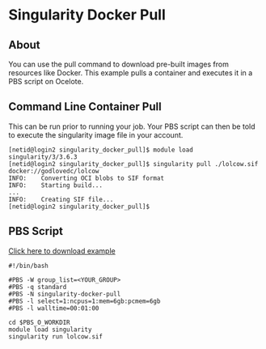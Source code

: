 # Singularity Docker Pull

## About
You can use the pull command to download pre-built images from resources like Docker. This example pulls a container and executes it in a PBS script on Ocelote. 

## Command Line Container Pull
This can be run prior to running your job. Your PBS script can then be told to execute the singularity image file in your account.
```
[netid@login2 singularity_docker_pull]$ module load singularity/3/3.6.3 
[netid@login2 singularity_docker_pull]$ singularity pull ./lolcow.sif docker://godlovedc/lolcow
INFO:    Converting OCI blobs to SIF format
INFO:    Starting build...
...
INFO:    Creating SIF file...
[netid@login2 singularity_docker_pull]$
```
## PBS Script
[Click here to download example](singularity_docker_pull.tar.gz)
```
#!/bin/bash

#PBS -W group_list=<YOUR_GROUP>
#PBS -q standard
#PBS -N singularity-docker-pull
#PBS -l select=1:ncpus=1:mem=6gb:pcmem=6gb
#PBS -l walltime=00:01:00

cd $PBS_O_WORKDIR
module load singularity
singularity run lolcow.sif
```
